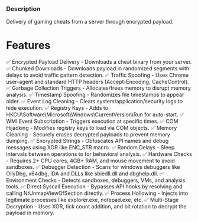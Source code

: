 ### Description
Delivery of gaming cheats from a server through encrypted payload.
# Features
✅ Encrypted Payload Delivery - Downloads a cheat binary from your server.
✅ Chunked Downloads - Downloads payload in randomized segments with delays to avoid traffic pattern detection.
✅ Traffic Spoofing - Uses Chrome user-agent and standard HTTP headers (Accept-Encoding, CacheControl).
✅ Garbage Collection Triggers - Allocates/frees memory to disrupt memory analysis.
✅ Timestamp Spoofing - Randomizes file timestamps to appear older.
✅ Event Log Cleaning - Clears system/application/security logs to hide execution.
✅ Registry Keys - Adds to HKCU\Software\Microsoft\Windows\CurrentVersion\Run for auto-start.
✅ WMI Event Subscription - Triggers execution at specific times.
✅ COM Hijacking - Modifies registry keys to load via COM objects.
✅ Memory Cleaning - Securely erases decrypted payloads to prevent memory dumping.
✅ Encrypted Strings - Obfuscates API names and debug messages using XOR like ENC_STR macro.
✅ Random Delays - Sleep intervals between operations to for behavioral analysis.
✅ Hardware Checks - Requires 2+ CPU cores, 4GB+ RAM, and mouse movement to avoid sandboxes.
✅ Debugger Detection - Scans for windows debuggers like OllyDbg, x64dbg, IDA and DLLs like sbiedll.dll and dbghelp.dll.
✅ Environment Checks - Detects sandboxes, debuggers, VMs, and analysis tools.
✅ Direct Syscall Execution - Bypasses API hooks by resolving and calling NtUnmapViewOfSection directly.
✅ Process Hollowing - Injects into legitimate processes like explorer.exe, notepad.exe, etc.
✅ Multi-Stage Decryption - Uses XOR, tick count addition, and bit rotation to decrypt the payload in memory.

